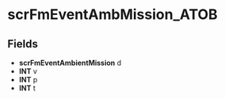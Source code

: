 # scrFmEventAmbMission_ATOB

## Fields
* **scrFmEventAmbientMission** d
* **INT** v
* **INT** p
* **INT** t